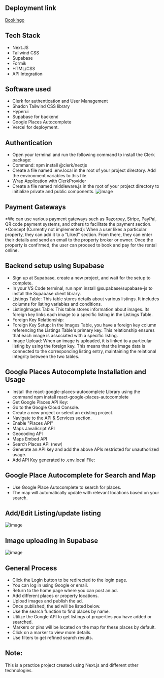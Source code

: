 ## Deployment link

[Bookingo](https://bookingo-jade.vercel.app/)

## Tech Stack
* Next.JS
* Tailwind CSS
* Supabase
* Formik
* HTML/CSS
* API Integration

## Software used

* Clerk for authentication and User Management
* Shadcn Tailwind CSS library
* Hyperui
* Supabase for backend
* Google Places Autocomplete
* Vercel for deployment.

## Authentication

* Open your terminal and run the following command to install the Clerk package:
* Command: npm install @clerk/nextjs
* Create a file named .env.local in the root of your project directory. Add the environment variables to this file.
* Wrap Application with ClerkProvider
* Create a file named middleware.js in the root of your project directory to initialize private and public components.
![image](https://github.com/user-attachments/assets/e2a63f06-0a72-42f4-83fd-c1932a63986e)

## Payment Gateways
*We can use various payment gateways such as Razorpay, Stripe, PayPal, QR code payment systems, and others to facilitate the payment section.
*Concept (Currently not implemented): When a user likes a particular property, they can add it to a "Liked" section. From there, they can enter their details and send an email to the property broker or owner. Once the property is confirmed, the user can proceed to book and pay for the rental online.


## Backend setup using Supabase

* Sign up at Supabase, create a new project, and wait for the setup to complete.
* In your VS Code terminal, run npm install @supabase/supabase-js to install the Supabase client library.
* Listings Table: This table stores details about various listings. It includes columns for listing variables and conditions.
* ListingImages Table: This table stores information about images. Its foreign key links each image to a specific listing in the Listings Table.
* Foreign Key Relationship:
* Foreign Key Setup: In the Images Table, you have a foreign key column referencing the Listings Table's primary key. This relationship ensures that each image is associated with a specific listing.
* Image Upload: When an image is uploaded, it is linked to a particular listing by using the foreign key. This means that the image data is connected to the corresponding listing entry, maintaining the relational integrity between the two tables.

## Google Places Autocomplete Installation and Usage

* Install the react-google-places-autocomplete Library using the command npm install react-google-places-autocomplete
* Get Google Places API Key:
* Go to the Google Cloud Console.
* Create a new project or select an existing project.
* Navigate to the API & Services section.
* Enable "Places API" 
* Maps JavaScript API
* Geocoding API
* Maps Embed API
* Search Places API (new)
* Generate an API key and add the above APIs restricted for unauthorized usage.
* Add API Key generated to .env.local File:

## Google Place Autocomplete for Search and Map

* Use Google Place Autocomplete to search for places.
* The map will automatically update with relevant locations based on your search.


## Add/Edit Listing/update listing 

![image](https://github.com/user-attachments/assets/22e88408-7344-4720-be51-1580b0fb417e)


## Image uploading in Supabase

![image](https://github.com/user-attachments/assets/22530af3-36bf-4982-bf7c-d7995abd1c49)

## General Process
* Click the Login button to be redirected to the login page.
* You can log in using Google or email.
* Return to the home page where you can post an ad.
* Add different places or property locations.
* Upload images and publish the ad.
* Once published, the ad will be listed below.
* Use the search function to find places by name.
* Utilize the Google API to get listings of properties you have added or searched.
* Markers or pins will be located on the map for these places by default.
* Click on a marker to view more details.
* Use filters to get refined search results.

## Note:
This is a practice project created using Next.js and different other technologies.



